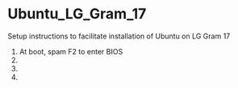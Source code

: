 # Ubuntu_LG_Gram_17
Setup instructions to facilitate installation of Ubuntu on LG Gram 17

1. At boot, spam F2 to enter BIOS
2.
3.
4. 
